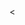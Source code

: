 <!DOCTYPE html>
<html>
<head>
<meta charset="utf-9">
<title>TestProject: Projecttest webpage</title>
</head>
<body><
</html>
